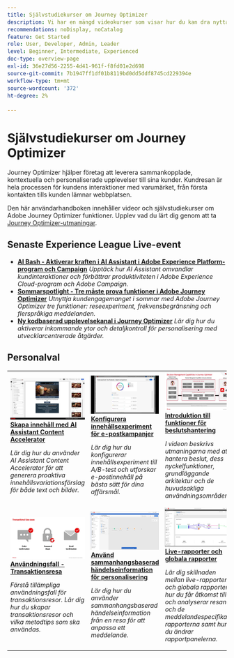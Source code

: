 ```yaml
---
title: Självstudiekurser om Journey Optimizer
description: Vi har en mängd videokurser som visar hur du kan dra nytta av fördelarna med Journey Optimizer.
recommendations: noDisplay, noCatalog
feature: Get Started
role: User, Developer, Admin, Leader
level: Beginner, Intermediate, Experienced
doc-type: overview-page
exl-id: 36e27d56-2255-4d41-961f-f8fd01e2d698
source-git-commit: 7b1947ff1df01b8119bd0dd5ddf8745cd229394e
workflow-type: tm+mt
source-wordcount: '372'
ht-degree: 2%

---
```



# Självstudiekurser om Journey Optimizer

Journey Optimizer hjälper företag att leverera sammankopplade, kontextuella och personaliserade upplevelser till sina kunder. Kundresan är hela processen för kundens interaktioner med varumärket, från första kontakten tills kunden lämnar webbplatsen.

Den här användarhandboken innehåller videor och självstudiekurser om Adobe Journey Optimizer funktioner. Upplev vad du lärt dig genom att ta [Journey Optimizer-utmaningar](https://experienceleague.adobe.com/en/docs/journey-optimizer-learn/challenges/introduction-and-prerequisites).

<div id="recs-overview-body-1"></div>
<div id="recs-overview-body-2"></div>
<div id="recs-overview-body-3"></div>
<div id="recs-overview-body-4"></div>
<div id="recs-overview-body-5"></div>
<div id="recs-overview-body-6"></div>

<div id="events-section">

## Senaste Experience League Live-event

* **[AI Bash - Aktiverar kraften i AI Assistant i Adobe Experience Platform-program och Campaign](https://experienceleague.adobe.com/en/docs/events/experience-league-live-recordings/episodes/exl-live-episode-09-26-24)**
  *Upptäck hur AI Assistant omvandlar kundinteraktioner och förbättrar produktiviteten i Adobe Experience Cloud-program och Adobe Campaign.*
* **[Sommarspotlight - Tre måste prova funktioner i Adobe Journey Optimizer](https://experienceleague.adobe.com/en/docs/events/experience-league-live-recordings/episodes/exl-live-episode-08-28-24)**
  *Utnyttja kundengagemanget i sommar med Adobe Journey Optimizer tre funktioner: reseexperiment, frekvensbegränsning och flerspråkiga meddelanden.*
* **[Ny kodbaserad upplevelsekanal i Journey Optimizer](https://experienceleague.adobe.com/en/docs/events/experience-league-live-recordings/episodes/exl-live-episode-04-24-24)**
  *Lär dig hur du aktiverar inkommande ytor och detaljkontroll för personalisering med utvecklarcentrerade åtgärder.*

</div>

<div id="staff-picks-section">

## Personalval

<table>
<tr>
    <td>
    <a href="../content-management/ai-assistant-content-accelerator-overview.md">
      <img alt="Skapa innehåll med AI Assistant Content Accelerator (video)" src="../assets/3434635.jpg"/>
    </a>
    <div>
      <a href="../content-management/ai-assistant-content-accelerator-overview.md">
    <strong> Skapa innehåll med AI Assistant Content Accelerator </strong>
    </a>
    </div>
    <p>
    <em>Lär dig hur du använder AI Assistant Content Accelerator för att generera proaktiva innehållsvariationsförslag för både text och bilder.
</em>
    <p>
  </td>
    <td>
    <a href="../experimentation/content-experiments-for-emails.md">
      <img alt="Konfigurera innehållsexperiment för e-postkampanjer (video)" src="../assets/3419893.jpeg"/>
    </a>
    <div>
      <a href="../experimentation/content-experiments-for-emails.md">
    <strong> Konfigurera innehållsexperiment för e-postkampanjer </strong>
    </a>
    </div>
    <p>
    <em>Lär dig hur du konfigurerar innehållsexperiment till A/B-test och utforskar e-postinnehåll på bästa sätt för dina affärsmål.</em>
    <p>
  </td>
  </td>
    <td>
    <a href="../decision-management/create-decisions.md">
      <img alt="Introduktion till beslutsstyrningsfunktionerna" src="../assets/326961.jpg"/>
    </a>
    <div>
      <a href="../decision-management/create-decisions.md">
    <strong> Introduktion till funktioner för beslutshantering </strong>
    </a>
    </div>
    <p>
    <em>I videon beskrivs utmaningarna med att hantera beslut, dess nyckelfunktioner, grundläggande arkitektur och de huvudsakliga användningsområdena.

</em>
    <p>
  </td>
</tr>
<tr>
  <td>
    <a href="../create-journeys/use-case-transactional-journey.md">
      <img alt="Användningsfall - transaktionsresa " src="../assets/334202.jpeg"/>
    </a>
    <div>
      <a href="../create-journeys/use-case-transactional-journey.md">
    <strong> Användningsfall - Transaktionsresa </strong>
    </a>
    </div>
    <p>
    <em>Förstå tillämpliga användningsfall för transaktionsresor. Lär dig hur du skapar transaktionsresor och vilka metodtips som ska användas.</em>
    <p>
  </td>
    <td>
    <a href="../personalize-content/use-contextual-event-information-for-personalization.md">
      <img alt="Använd sammanhangsbaserad händelseinformation för personalisering" src="../assets/334165.jpg"/>
    </a>
    <div>
      <a href="../personalize-content/use-contextual-event-information-for-personalization.md">
    <strong> Använd sammanhangsbaserad händelseinformation för personalisering </strong>
    </a>
    </div>
    <p>
    <em>Lär dig hur du använder sammanhangsbaserad händelseinformation från en resa för att anpassa ett meddelande.</em>
    <p>
  </td>
  </td>
    <td>
    <a href="../report-and-monitor/live-and-global-reports.md">
      <img alt="Live- och globala rapporter" src="../assets/334108.jpg"/>
    </a>
    <div>
      <a href="../report-and-monitor/live-and-global-reports.md">
    <strong> Live-rapporter och globala rapporter </strong>
    </a>
    </div>
    <p>
    <em>Lär dig skillnaden mellan live-rapporter och globala rapporter, hur du får åtkomst till och analyserar resan och de meddelandespecifika rapporterna samt hur du ändrar rapportpanelerna.

</em>
    <p>
  </td>
</tr>
</table>
</div>

